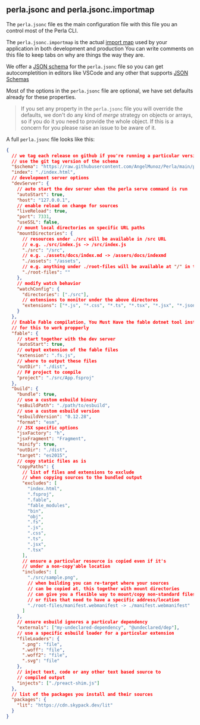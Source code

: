 [import map]: /#/content/import-maps
[json schema]: https://github.com/AngelMunoz/Perla/blob/main/perla.schema.json
[json schemas]: https://json-schema.org/

## perla.jsonc and perla.jsonc.importmap

The `perla.jsonc` file es the main configuration file with this file you an control most of the Perla CLI.

The `perla.jsonc.importmap` is the actual [import map] used by your application in both development and production
You can write comments on this file to keep tabs on why are things the way they are.

We offer a [JSON schema] for the `perla.jsonc` file so you can get autocompletition in editors like VSCode and any other that supports [JSON Schemas]

Most of the options in the `perla.jsonc` file are optional, we have set defaults already for these properties.

> If you set any property in the `perla.jsonc` file you will override the defaults, we don't do any kind of _merge_ strategy on objects or arrays, so if you do it you need to provide the whole object. If this is a concern for you please raise an issue to be aware of it.

A full `perla.jsonc` file looks like this:

```json
{
  // we tag each release on github if you're running a particular version of perla you can
  // use the git tag version of the schema
  "$schema": "https://raw.githubusercontent.com/AngelMunoz/Perla/main/perla.schema.json",
  "index": "./index.html",
  // development server options
  "devServer": {
    // auto start the dev server when the perla serve command is run
    "autoStart": true,
    "host": "127.0.0.1",
    // enable reload on change for sources
    "liveReload": true,
    "port": 7331,
    "useSSL": false,
    // mount local directories on specific URL paths
    "mountDirectories": {
      // resources under ./src will be available in /src URL
      // e.g. ./src/index.js -> /src/index.js
      "./src": "/src",
      // e.g. ./assets/docs/index.md -> /assers/docs/indexmd
      "./assets": "/assets",
      // e.g. anything under ./root-files will be available at "/" in the dev server
      "./root-files": ""
    },
    // modify watch behavior
    "watchConfig": {
      "directories": ["./src"],
      // extensions to monitor under the above directores
      "extensions": ["*.js", "*.css", "*.ts", "*.tsx", "*.jsx", "*.json"]
    }
  },
  // Enable Fable compilation, You Must Have the fable dotnet tool installed
  // for this to work propperly
  "fable": {
    // start together with the dev server
    "autoStart": true,
    // output extension of the fable files
    "extension": ".fs.js",
    // where to output these files
    "outDir": "./dist",
    // F# project to compile
    "project": "./src/App.fsproj"
  },
  "build": {
    "bundle": true,
    // use a custom esbuild binary
    "esBuildPath": "./path/to/esbuild",
    // use a custom esbuild version
    "esbuildVersion": "0.12.28",
    "format": "esm",
    // JSX specific options
    "jsxFactory": "h",
    "jsxFragment": "Fragment",
    "minify": true,
    "outDir": "./dist",
    "target": "es2015",
    // copy static files as is
    "copyPaths": {
      // list of files and extensions to exclude
      // when copying sources to the bundled output
      "excludes": [
        "index.html",
        ".fsproj",
        ".fable",
        "fable_modules",
        "bin",
        "obj",
        ".fs",
        ".js",
        ".css",
        ".ts",
        ".jsx",
        ".tsx"
      ],
      // ensure a particular resource is copied even if it's
      // under a non-copy'able location
      "includes": [
        "./src/sample.png",
        // when building you can re-target where your sources
        // can be copied at, this together with mount directories
        // can give you a flexible way to mount/copy non-standard files
        // or files that need to have a specific address/location
        "./root-files/manifest.webmanifest -> ./manifest.webmanifest"
      ]
    },
    // ensure esbuild ignores a particular dependency
    "externals": ["my-undeclared-dependency", "@undeclared/dep"],
    // use a specific esbuild loader for a particular extension
    "fileLoaders": {
      ".png": "file",
      ".woff": "file",
      ".woff2": "file",
      ".svg": "file"
    },
    // inject text, code or any other text based source to
    // compiled output
    "injects": ["./preact-shim.js"]
  },
  // list of the packages you install and their sources
  "packages": {
    "lit": "https://cdn.skypack.dev/lit"
  }
}
```
